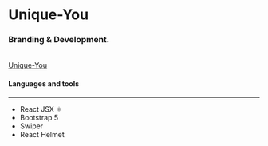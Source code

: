 # Unique-You 
### Branding & Development.  
<br/>
<a href="https://unique-you.us/">Unique-You</a>
<!-- ![Insert Image Link Here]() -->


<br/>

#### Languages and tools 
---

* React JSX ⚛
* Bootstrap 5
* Swiper
* React Helmet

